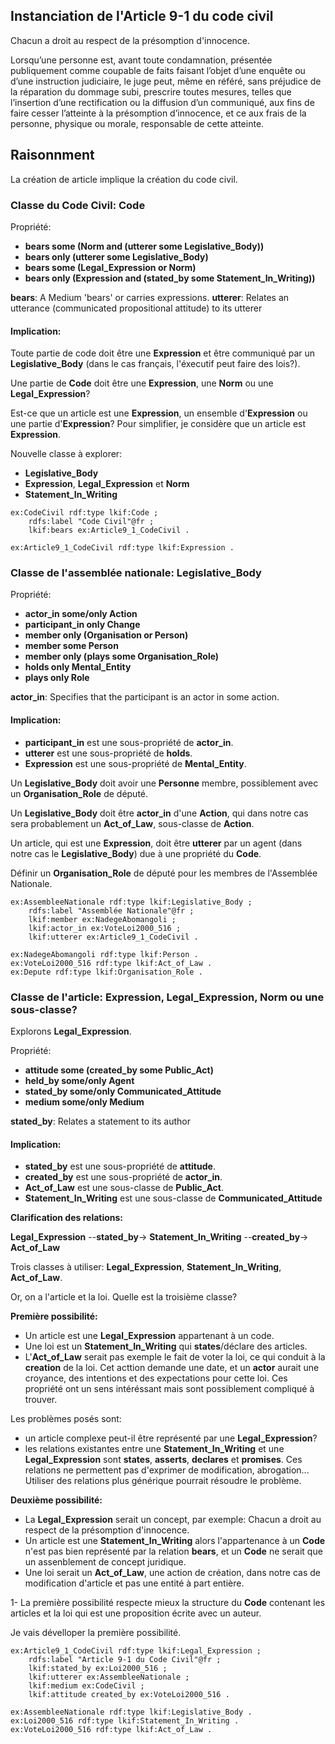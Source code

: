 ## Instanciation de l'Article 9-1 du code civil

Chacun a droit au respect de la présomption d'innocence.

Lorsqu’une personne est, avant toute condamnation, présentée publiquement comme coupable de faits faisant l’objet d’une enquête ou d’une instruction judiciaire, le juge peut, même en référé, sans préjudice de la réparation du dommage subi, prescrire toutes mesures, telles que l’insertion d’une rectification ou la diffusion d’un communiqué, aux fins de faire cesser l’atteinte à la présomption d’innocence, et ce aux frais de la personne, physique ou morale, responsable de cette atteinte.

## Raisonnment

La création de article implique la création du code civil.

### Classe du Code Civil: **Code**

Propriété:
- **bears some (Norm and (utterer some Legislative_Body))**
- **bears only (utterer some Legislative_Body)**
- **bears some (Legal_Expression or Norm)**
- **bears only (Expression and (stated_by some Statement_In_Writing))**

**bears**: A Medium 'bears' or carries expressions.
**utterer**: Relates an utterance (communicated propositional attitude) to its utterer

#### Implication:

Toute partie de code doit être une **Expression** et être communiqué par un **Legislative_Body** (dans le cas français, l'éxecutif  peut faire des lois?).

Une partie de **Code** doit être une **Expression**, une **Norm** ou une **Legal_Expression**?

Est-ce que un article est une **Expression**, un ensemble d'**Expression** ou une partie d'**Expression**? Pour simplifier, je considère que un article est **Expression**.

Nouvelle classe à explorer:
- **Legislative_Body**
- **Expression**, **Legal_Expression** et **Norm**
- **Statement_In_Writing**

```ttl
ex:CodeCivil rdf:type lkif:Code ;
    rdfs:label "Code Civil"@fr ;
    lkif:bears ex:Article9_1_CodeCivil .

ex:Article9_1_CodeCivil rdf:type lkif:Expression .
```

### Classe de l'assemblée nationale: **Legislative_Body**

Propriété:
- **actor_in some/only Action**
- **participant_in only Change**
- **member only (Organisation or Person)**
- **member some Person**
- **member only (plays some Organisation_Role)**
- **holds only Mental_Entity**
- **plays only Role**

**actor_in**: Specifies that the participant is an actor in some action.

#### Implication:

- **participant_in** est une sous-propriété de **actor_in**.
- **utterer** est une sous-propriété de **holds**.
- **Expression** est une sous-propriété de **Mental_Entity**.

Un **Legislative_Body** doit avoir une **Personne** membre, possiblement avec un **Organisation_Role** de député.

Un **Legislative_Body** doit être **actor_in** d'une **Action**, qui dans notre cas sera probablement un **Act_of_Law**, sous-classe de **Action**.

Un article, qui est une **Expression**, doit être **utterer**  par un agent (dans notre cas le **Legislative_Body**) due à une propriété du **Code**.

Définir un **Organisation_Role** de député pour les membres de l'Assemblée Nationale.

```ttl
ex:AssembleeNationale rdf:type lkif:Legislative_Body ;
    rdfs:label "Assemblée Nationale"@fr ;
    lkif:member ex:NadegeAbomangoli ;
    lkif:actor_in ex:VoteLoi2000_516 ;
    lkif:utterer ex:Article9_1_CodeCivil .

ex:NadegeAbomangoli rdf:type lkif:Person .
ex:VoteLoi2000_516 rdf:type lkif:Act_of_Law .
ex:Depute rdf:type lkif:Organisation_Role .
```

### Classe de l'article: **Expression**, **Legal_Expression**, **Norm** ou une sous-classe?

Explorons **Legal_Expression**.

Propriété:
- **attitude some (created_by some Public_Act)**
- **held_by some/only Agent**
- **stated_by some/only Communicated_Attitude**
- **medium some/only Medium**

**stated_by**: Relates a statement to its author

#### Implication:

- **stated_by** est une sous-propriété de **attitude**.
- **created_by** est une sous-propriété de **actor_in**.
- **Act_of_Law** est une sous-classe de **Public_Act**.
- **Statement_In_Writing** est une sous-classe de **Communicated_Attitude**

**Clarification des relations:**

**Legal_Expression** --**stated_by**-> **Statement_In_Writing** --**created_by**-> **Act_of_Law**

Trois classes à utiliser: **Legal_Expression**, **Statement_In_Writing**, **Act_of_Law**.

Or, on a l'article et la loi. Quelle est la troisième classe?

**Première possibilité:**
- Un article est une **Legal_Expression** appartenant à un code.
- Une loi est un **Statement_In_Writing** qui **states**/déclare des articles.
- L'**Act_of_Law** serait pas exemple le fait de voter la loi, ce qui conduit à la **creation** de la loi. Cet acttion demande une date, et un **actor** aurait une croyance, des intentions et des expectations pour cette loi. Ces propriété ont un sens intéréssant mais sont possiblement compliqué à trouver.

Les problèmes posés sont:
- un article complexe peut-il être représenté par une **Legal_Expression**?
- les relations existantes entre une **Statement_In_Writing** et une **Legal_Expression** sont **states**, **asserts**, **declares** et **promises**. Ces relations ne permettent pas d'exprimer de modification, abrogation... Utiliser des relations plus générique pourrait résoudre le problème.

**Deuxième possibilité:**
- La **Legal_Expression** serait un concept, par exemple: Chacun a droit au respect de la présomption d'innocence.
- Un article est une **Statement_In_Writing** alors l'appartenance à un **Code** n'est pas bien représenté par la relation **bears**, et un **Code** ne serait que un assenblement de concept juridique.
- Une loi serait un **Act_of_Law**, une action de création, dans notre cas de modification d'article et pas une entité à part entière.

1- La première possibilité respecte mieux la structure du **Code** contenant les articles et la loi qui est une proposition écrite avec un auteur.

Je vais dévelloper la première possibilité.

```ttl
ex:Article9_1_CodeCivil rdf:type lkif:Legal_Expression ;
    rdfs:label "Article 9-1 du Code Civil"@fr ;
    lkif:stated_by ex:Loi2000_516 ;
    lkif:utterer ex:AssembleeNationale ;
    lkif:medium ex:CodeCivil ;
    lkif:attitude created_by ex:VoteLoi2000_516 .

ex:AssembleeNationale rdf:type lkif:Legislative_Body .
ex:Loi2000_516 rdf:type lkif:Statement_In_Writing .
ex:VoteLoi2000_516 rdf:type lkif:Act_of_Law .
```



